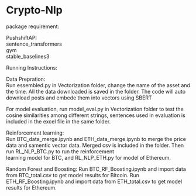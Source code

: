 # Crypto-Nlp

package requirement:

PushshiftAPI  
sentence_transformers  
gym  
stable_baselines3  

Running Instructions:  

Data Prepration:  
Run essembled.py in Vectorization folder, change the name of the asset and the time. All the data downloaded is saved in the folder. The code will auto download posts and embede 
them into vectors using SBERT  

For model evaluation, run model_eval.py in Vectorization folder to test the cosine similarities among different strings, sentences used in evaluation is included in the excel file in the same folder.  

Reinforcement learning:  
Run BTC_data_merge.ipynb and ETH_data_merge.ipynb to merge the price data and samentic vector data. Merged csv is included in the folder. Then run RL_NLP_BTC.py to run the reinforcement  
learning model for BTC, and RL_NLP_ETH.py for model of Ethereum.  

Random Forest and Boosting:
Run BTC_RF_Boosting.ipynb and import data from BTC_total.csv to get model results for Bitcoin.
Run ETH_RF_Boosting.ipynb and import data from ETH_total.csv to get model results for Ethereum.

